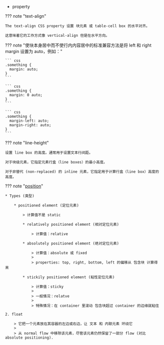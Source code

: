 
* property

??? note "text-align"

    The text-align CSS property 设置 块元素 或 table-cell box 的水平对齐。
    
    这意味着它的工作方式像 vertical-align 但是在水平方向。

??? note "使块本身居中而不使行内内容居中的标准兼容方法是将 left 和 right margin 设置为 auto，例如："

    ``` css
    .something {
      margin: auto;
    }
    ```

    ``` css
    .something {
      margin: 0 auto;
    }
    ```

    ``` css
    .something {
      margin-left: auto;
      margin-right: auto;
    }
    ```

??? note "line-height"

    设置 line box 的高度。通常用于设置文本行间距。
    
    对于块级元素，它指定元素行盒（line boxes）的最小高度。

    对于非替代 (non-replaced) 的 inline 元素，它指定用于计算行盒（line box）高度的高度。



??? note "[position](https://developer.mozilla.org/en-US/docs/Web/CSS/position)"

    * Types (类型)

        * positioned element (定位元素)

            > 计算值不是 static

            * relatively positioned element (相对定位元素)

                > 计算值：relative

            * absolutely positioned element (绝对定位元素)

                > 计算值：absolute 或 fixed
                >
                > properties: top, right, bottom, left 的偏移从 包含块 计算得来

            * stickily positioned element (粘性定位元素)

                > 计算值：sticky
                >
                > 一般情况：relatve
                >
                > 特殊情况：在 container 里滚动 包含块超过 container 的边缘就粘住

    2. float

        > 它把一个元素放在其容器的左边或右边，让 文本 和 内联元素 环绕它
        >
        > 从 normal flow 中移除该元素，尽管该元素仍然保留了一部分 flow (对比 absolute positioning).




